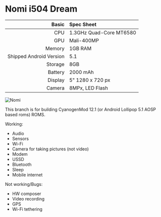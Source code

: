 Nomi i504 Dream
==============

Basic   | Spec Sheet
-------:|:-------------------------
CPU     | 1.3GHz Quad-Core MT6580
GPU     | Mali-400MP
Memory  | 1GB RAM
Shipped Android Version | 5.1
Storage | 8GB
Battery | 2000 mAh
Display | 5" 1280 x 720 px
Camera  | 8MPx, LED Flash

![Nomi](http://nomi-electronics.com/wp-content/uploads/2015/08/MARK0632.jpg "Nomi i504 Dream Black")

This branch is for building CyanogenMod 12.1 (or Android Lollipop 5.1 AOSP based roms) ROMS.

Working:
- Audio
- Sensors
- Wi-Fi
- Camera for taking pictures (not video)
- Modem
- USSD
- Bluetooth
- Sleep
- Mobile internet

Not working/Bugs:
- HW composer
- Video recording
- GPS
- Wi-Fi tethering
